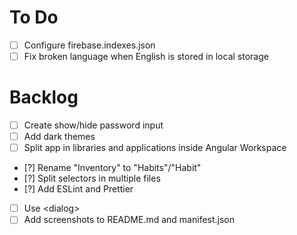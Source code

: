 # To Do
- [ ] Configure firebase.indexes.json
- [ ] Fix broken language when English is stored in local storage

# Backlog
- [ ] Create show/hide password input
- [ ] Add dark themes
- [ ] Split app in libraries and applications inside Angular Workspace
- [?] Rename "Inventory" to "Habits"/"Habit"
- [?] Split selectors in multiple files
- [?] Add ESLint and Prettier
- [ ] Use &lt;dialog&gt;
- [ ] Add screenshots to README.md and manifest.json
